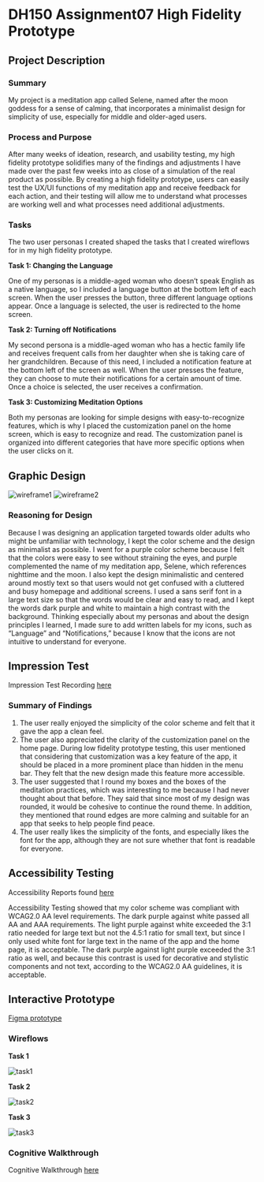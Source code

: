 # DH150 Assignment07 High Fidelity Prototype
## Project Description
### Summary
My project is a meditation app called Selene, named after the moon goddess for a sense of calming, that incorporates a minimalist design for simplicity of use, especially for middle and older-aged users. 
### Process and Purpose
After many weeks of ideation, research, and usability testing, my high fidelity prototype solidifies many of the findings and adjustments I have made over the past few weeks into as close of a simulation of the real product as possible. By creating a high fidelity prototype, users can easily test the UX/UI functions of my meditation app and receive feedback for each action, and their testing will allow me to understand what processes are working well and what processes need additional adjustments. 
### Tasks
The two user personas I created shaped the tasks that I created wireflows for in my high fidelity prototype. 

**Task 1: Changing the Language**

One of my personas is a middle-aged woman who doesn’t speak English as a native language, so I included a language button at the bottom left of each screen. When the user presses the button, three different language options appear. Once a language is selected, the user is redirected to the home screen. 

**Task 2: Turning off Notifications**

My second persona is a middle-aged woman who has a hectic family life and receives frequent calls from her daughter when she is taking care of her grandchildren. Because of this need, I included a notification feature at the bottom left of the screen as well. When the user presses the feature, they can choose to mute their notifications for a certain amount of time. Once a choice is selected, the user receives a confirmation. 

**Task 3: Customizing Meditation Options**

Both my personas are looking for simple designs with easy-to-recognize features, which is why I placed the customization panel on the home screen, which is easy to recognize and read. The customization panel is organized into different categories that have more specific options when the user clicks on it.

## Graphic Design
![wireframe1](wireframe1.jpg)
![wireframe2](wireframe2.jpg)

### Reasoning for Design
Because I was designing an application targeted towards older adults who might be unfamiliar with technology, I kept the color scheme and the design as minimalist as possible. I went for a purple color scheme because I felt that the colors were easy to see without straining the eyes, and purple complemented the name of my meditation app, Selene, which references nighttime and the moon. I also kept the design minimalistic and centered around mostly text so that users would not get confused with a cluttered and busy homepage and additional screens. I used a sans serif font in a large text size so that the words would be clear and easy to read, and I kept the words dark purple and white to maintain a high contrast with the background. Thinking especially about my personas and about the design principles I learned, I made sure to add written labels for my icons, such as “Language” and “Notifications,” because I know that the icons are not intuitive to understand for everyone. 

## Impression Test
Impression Test Recording [here](https://drive.google.com/file/d/1hsuiDy9og4_0gaK7crPJeli3kFzALb-M/view?usp=sharing)

### Summary of Findings
1) The user really enjoyed the simplicity of the color scheme and felt that it gave the app a clean feel. 
2) The user also appreciated the clarity of the customization panel on the home page. During low fidelity prototype testing, this user mentioned that considering that customization was a key feature of the app, it should be placed in a more prominent place than hidden in the menu bar. They felt that the new design made this feature more accessible. 
3) The user suggested that I round my boxes and the boxes of the meditation practices, which was interesting to me because I had never thought about that before. They said that since most of my design was rounded, it would be cohesive to continue the round theme. In addition, they mentioned that round edges are more calming and suitable for an app that seeks to help people find peace. 
4) The user really likes the simplicity of the fonts, and especially likes the font for the app, although they are not sure whether that font is readable for everyone. 

## Accessibility Testing
Accessibility Reports found [here](https://drive.google.com/drive/folders/1sDmghNsibMcokayd4rOwCI0XKE_d94X9?usp=sharing)

Accessibility Testing showed that my color scheme was compliant with WCAG2.0 AA level requirements. The dark purple against white passed all AA and AAA requirements. The light purple against white exceeded the 3:1 ratio needed for large text but not the 4.5:1 ratio for small text, but since I only used white font for large text in the name of the app and the home page, it is acceptable. The dark purple against light purple exceeded the 3:1 ratio as well, and because this contrast is used for decorative and stylistic components and not text, according to the WCAG2.0 AA guidelines, it is acceptable. 

## Interactive Prototype
[Figma prototype](https://www.figma.com/proto/7tdGK4IBQ5qoOybZ5Ay9Mz/DH150-HiFi-Prototype?node-id=1%3A2&viewport=211%2C331%2C0.38419297337532043&scaling=scale-down)

### Wireflows
**Task 1**

![task1](task1.1.jpg)

**Task 2**

![task2](task2.2.jpg)

**Task 3**

![task3](task3.1.jpg)

### Cognitive Walkthrough
Cognitive Walkthrough [here](https://docs.google.com/document/d/1UARE8J-PiWJTN6xaLvL9fVTpf5WyuPWtinZ-wadBFag/edit?usp=sharing)


